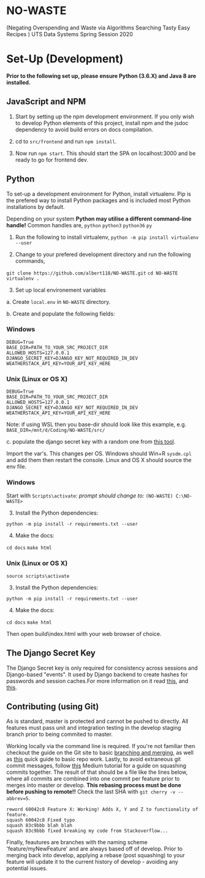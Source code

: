 # NO-WASTE
(Negating Overspending and Waste via Algorithms Searching Tasty Easy Recipes ) UTS Data Systems Spring Session 2020

# Set-Up (Development)

**Prior to the following set up, please ensure Python (3.6.X) and Java 8 are installed.**

## JavaScript and NPM

1. Start by setting up the npm development environment. If you only wish to develop Python elements of this project, install npm and the jsdoc dependency to avoid build errors on docs compilation.

2. cd to `src/frontend` and run `npm install`.

3. Now run `npm start`. This should start the SPA on localhost:3000 and be ready to go for frontend dev.

## Python

To set-up a development environment for Python, install virtualenv. Pip is the prefered way to install Python packages and is included most Python installations by default. 

Depending on your system **Python may utilise a different command-line handle!** Common handles are, 
`python`
`python3`
`python36`
`py`

1. Run the following to install virtualenv,
`python -m pip install virtualenv --user`

2.  Change to your prefered development directory and run the following commands,

`git clone https://github.com/albert118/NO-WASTE.git`
`cd NO-WASTE`
`virtualenv .`

3. Set up local environement variables

a. Create `local.env` in `NO-WASTE` directory.

b. Create and populate the following fields:


### Windows 

```
DEBUG=True
BASE_DIR=PATH_TO_YOUR_SRC_PROJECT_DIR
ALLOWED_HOSTS=127.0.0.1
DJANGO_SECRET_KEY=DJANGO_KEY_NOT_REQUIRED_IN_DEV
WEATHERSTACK_API_KEY=YOUR_API_KEY_HERE
```

### Unix (Linux or OS X)

```
DEBUG=True
BASE_DIR=PATH_TO_YOUR_SRC_PROJECT_DIR
ALLOWED_HOSTS=127.0.0.1
DJANGO_SECRET_KEY=DJANGO_KEY_NOT_REQUIRED_IN_DEV
WEATHERSTACK_API_KEY=YOUR_API_KEY_HERE
```

Note: if using WSL then you base-dir should look like this example,
e.g. `BASE_DIR=/mnt/d/Coding/NO-WASTE/src/`

c. populate the django secret key with a random one from [this tool](https://djecrety.ir/).

Import the var's. This changes per OS. Windows should Win+R `sysdm.cpl` and add them then restart the console. Linux and OS X should source the env file.

### Windows

Start with `Scripts\activate`:
*prompt should change to:*
`(NO-WASTE) C:\NO-WASTE> `

3.  Install the Python dependencies:

`python -m pip install -r requirements.txt --user`

4. Make the docs:

`cd docs`
`make html`

### Unix (Linux or OS X)

`source scripts\activate`

3.  Install the Python dependencies:

`python -m pip install -r requirements.txt --user`

4. Make the docs:

`cd docs`
`make html`

Then open build\index.html with your web browser of choice.

## The Django Secret Key

The Django Secret key is only required for consistency across sessions and Django-based "events". It used by Django backend to create hashes for passwords and session caches.For more information on it read [this](https://stackoverflow.com/questions/7382149/purpose-of-django-setting-secret-key), and [this](https://stackoverflow.com/questions/51657422/are-django-secret-keys-per-instance-or-per-app).

##  Contributing (using Git)

As is standard, master is protected and cannot be pushed to directly. All features must pass unit and integration testing in the develop staging branch prior to being commited to master.

Working locally via the command line is required. If you're not familiar then checkout the guide on the Git site to basic [branching and merging](https://git-scm.com/book/en/v2/Git-Branching-Basic-Branching-and-Merging), as well as [this](https://product.hubspot.com/blog/git-and-github-tutorial-for-beginners) quick guide to basic repo work. Lastly, to avoid extraneous git commit messages, follow [this](https://medium.com/@slamflipstrom/a-beginners-guide-to-squashing-commits-with-git-rebase-8185cf6e62ec) Medium tutorial for a guide on squashing commits together. The result of that should be a file like the lines below, where all commits are combined into one commit per feature prior to merges into master or develop. **This rebasing process must be done before pushing to remote!!** Check the last SHA with `git cherry -v --abbrev=5`.

```
reword 60042c8 Feature X: Working! Adds X, Y and Z to functionality of feature.
squash 60042c8 Fixed typo
squash 83c9bbb blah blah
squash 83c9bbb fixed breaking my code from Stackoverflow...
```

Finally, feautures are branches with the naming scheme 'feature/myNewFeature' and are always based off of develop. Prior to merging back into develop, applying a rebase (post squashing) to your feature will update it to the current history of develop - avoiding any potential issues.
